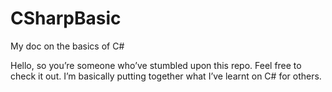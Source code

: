 # CSharpBasic
My doc on the basics of C#

Hello, so you’re someone who’ve stumbled upon this repo. Feel free to check it out. I’m basically putting together what I’ve learnt on C# for others. 
